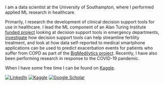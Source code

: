 
I am a data scientist at the University of Southampton, where I performed applied ML research in healthcare.

Primarily, I research the development of clinical decision support tools for use in healthcare. I lead the ML component of an Alan Turing Institute [funded project](https://www.turing.ac.uk/research/research-projects/decision-support-algorithms-emergency-departments) looking at decision support tools in emergency departments, [investigate](https://www.ecs.soton.ac.uk/news/6795) how decision support tools can help streamline fertility treatment, and look at how data self-reported to medical smartphone applications can be used to predict exacerbation events for patients who suffer from COPD as part of the [BigMedilytics project](https://www.bigmedilytics.eu/). Recently, I have also been performing research in response to the COVID-19 pandemic.

When I have some free time I can be found on [Kaggle](https://www.kaggle.com/fchmiel).

[![LinkedIn](https://img.shields.io/badge/LinkedIn-%230077B5.svg?&style=for-the-badge&logo=Linkedin&logoColor=white)](https://www.linkedin.com/in/francis-chmiel-104a52a8/)
[![Kaggle](https://img.shields.io/badge/kaggle-%2320BEFF.svg?&style=for-the-badge&logo=kaggle&logoColor=white)](https://www.kaggle.com/fchmiel)
[![Google Scholar](https://img.shields.io/badge/-Google_Scholar-informational.svg?&style=for-the-badge&logoColor=white)](https://scholar.google.com/citations?user=6dDtnEsAAAAJ&hl=en)
